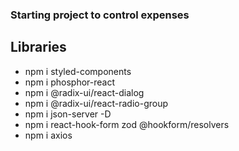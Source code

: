 ### Starting project to control expenses

## Libraries
  - npm i styled-components
  - npm i phosphor-react
  - npm i @radix-ui/react-dialog
  - npm i @radix-ui/react-radio-group
  - npm i json-server -D
  - npm i react-hook-form zod @hookform/resolvers
  - npm i axios
